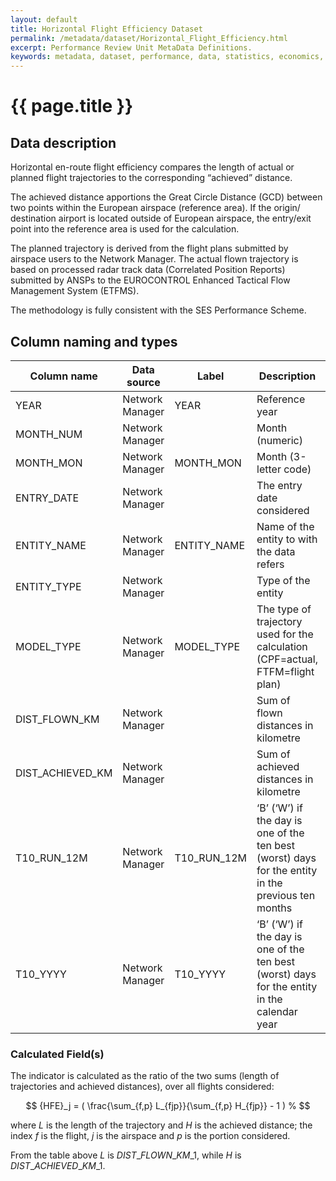 ```yaml
---
layout: default
title: Horizontal Flight Efficiency Dataset
permalink: /metadata/dataset/Horizontal_Flight_Efficiency.html
excerpt: Performance Review Unit MetaData Definitions.
keywords: metadata, dataset, performance, data, statistics, economics, air transport, flights, europe, cost efficiency
---
```

# {{ page.title }}

## Data description
Horizontal en-route flight efficiency compares the length of actual or planned flight trajectories
to the corresponding “achieved” distance.

The achieved distance apportions the Great Circle Distance (GCD) between two points within
the European airspace (reference area).
If the origin/ destination airport is located outside of European airspace, the entry/exit point
into the reference area is used for the calculation.

The planned trajectory is derived from the flight plans submitted by airspace users to the Network Manager.
The actual flown trajectory is based on processed radar track data (Correlated Position Reports)
submitted by ANSPs to the EUROCONTROL Enhanced Tactical Flow Management System (ETFMS).

The methodology is fully consistent with the SES Performance Scheme.

## Column naming and types

| Column name      | Data source     | Label       |  Description                                                                                       | Example        |
|------------------|-----------------|-------------|----------------------------------------------------------------------------------------------------|----------------|
| YEAR             | Network Manager | YEAR        | Reference year                                                                                     | 2015           |
| MONTH_NUM        | Network Manager |             | Month (numeric)                                                                                    | 1              |
| MONTH_MON        | Network Manager | MONTH_MON   | Month (3-letter code)                                                                              | JAN            |
| ENTRY_DATE       | Network Manager |             | The entry date considered                                                                          | 31-Jan-15      |
| ENTITY_NAME      | Network Manager | ENTITY_NAME | Name of the entity to with the data refers                                                         | UK-Ireland FAB |
| ENTITY_TYPE      | Network Manager |             | Type of the entity                                                                                 | FAB            |
| MODEL_TYPE       | Network Manager | MODEL_TYPE  | The type of trajectory used for the calculation (CPF=actual, FTFM=flight plan)                     | FTFM           |
| DIST_FLOWN_KM    | Network Manager |             | Sum of flown distances in kilometre                                                                | 1208007        |
| DIST_ACHIEVED_KM | Network Manager |             | Sum of achieved distances in kilometre                                                             | 1148839        |
| T10_RUN_12M      | Network Manager | T10_RUN_12M | ‘B’ (‘W’) if the day is one of the ten best (worst) days for the entity in the previous ten months | B              |
| T10_YYYY         | Network Manager | T10_YYYY    | ‘B’ (‘W’) if the day is one of the ten best (worst) days for the entity in the calendar year       | B              |


### Calculated Field(s)
The indicator is calculated as the ratio of the two sums (length of trajectories and achieved distances),
over all flights considered:

$$
{HFE}_j = ( \frac{\sum_{f,p} L_{fjp}}{\sum_{f,p} H_{fjp}} - 1 ) %
$$

where $L$ is the length of the trajectory and $H$ is the achieved distance;
the index $f$ is the flight, $j$ is the airspace and $p$ is the portion considered.

From the table above $L$ is $DIST\_FLOWN\_KM\_1$, while $H$ is $DIST\_ACHIEVED\_KM\_1$.